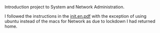 Introduction project to System and Network Administration.

I followed the instructions in the [init.en.pdf]() with the exception of using ubuntu instead of the macs for Network as due to lockdown I had returned home.
